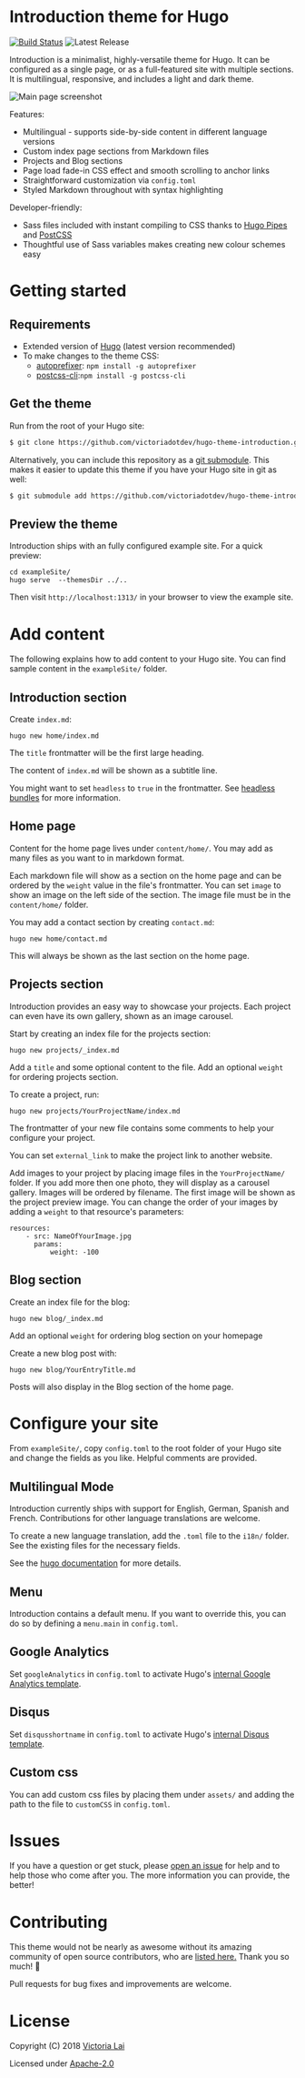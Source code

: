 # Introduction theme for Hugo
[![Build Status](https://travis-ci.com/victoriadotdev/hugo-theme-introduction.svg?branch=master)](https://travis-ci.com/victoriadotdev/hugo-theme-introduction)
![Latest Release](https://img.shields.io/github/tag/victoriadotdev/hugo-theme-introduction.svg)

Introduction is a minimalist, highly-versatile theme for Hugo. It can be configured as a single page, or as a full-featured site with multiple sections. It is multilingual, responsive, and includes a light and dark theme.

![Main page screenshot](https://github.com/victoriadotdev/hugo-theme-introduction/blob/master/images/screenshot.png)

Features:

* Multilingual - supports side-by-side content in different language versions
* Custom index page sections from Markdown files
* Projects and Blog sections
* Page load fade-in CSS effect and smooth scrolling to anchor links
* Straightforward customization via `config.toml`
* Styled Markdown throughout with syntax highlighting

Developer-friendly:

* Sass files included with instant compiling to CSS thanks to [Hugo Pipes](https://gohugo.io/hugo-pipes/postcss/) and [PostCSS](https://gohugo.io/hugo-pipes/postcss/)
* Thoughtful use of Sass variables makes creating new colour schemes easy

# Getting started
## Requirements
- Extended version of [Hugo](https://gohugo.io/getting-started/installing/) (latest version recommended)
- To make changes to the theme CSS:
  - [autoprefixer](https://github.com/postcss/autoprefixer): `npm install -g autoprefixer`
  - [postcss-cli](https://github.com/postcss/postcss-cli):`npm install -g postcss-cli`

## Get the theme
Run from the root of your Hugo site:
```sh
$ git clone https://github.com/victoriadotdev/hugo-theme-introduction.git themes/introduction
```

Alternatively, you can include this repository as a [git submodule](https://git-scm.com/book/de/v1/Git-Tools-Submodule). This makes it easier to update this theme if you have your Hugo site in git as well:

```sh
$ git submodule add https://github.com/victoriadotdev/hugo-theme-introduction.git themes/introduction
```

## Preview the theme

Introduction ships with an fully configured example site. For a quick preview:

```
cd exampleSite/
hugo serve  --themesDir ../..
```

Then visit `http://localhost:1313/` in your browser to view the example site.


# Add content

The following explains how to add content to your Hugo site. You can find sample content in the `exampleSite/` folder.

## Introduction section

Create `index.md`:

```
hugo new home/index.md
```

The `title` frontmatter will be the first large heading.

The content of `index.md` will be shown as a subtitle line.

You might want to set `headless` to `true` in the frontmatter. See [headless bundles](https://gohugo.io/content-management/page-bundles/#headless-bundle) for more information.

## Home page

Content for the home page lives under `content/home/`. You may add as many files as you want to in markdown format.

Each markdown file will show as a section on the home page and can be ordered by the `weight` value in the file's frontmatter. You can set `image` to show an image on the left side of the section. The image file must be in the `content/home/` folder.

You may add a contact section by creating
`contact.md`:

```
hugo new home/contact.md
```

This will always be shown as the last section on the home page.

## Projects section

Introduction provides an easy way to showcase your projects. Each project can even have its own gallery, shown as an image carousel.

Start by creating an index file for the projects section:

```
hugo new projects/_index.md
```

Add a `title` and some optional content to the file.
Add an optional `weight` for ordering projects section.

To create a project, run:

```
hugo new projects/YourProjectName/index.md
```

The frontmatter of your new file contains some comments to help your configure your project.

You can set `external_link` to make the project link to another website.

Add images to your project by placing image files in the `YourProjectName/` folder. If you add more then one photo, they will display as a carousel gallery. Images will be ordered by filename. The first image will be shown as the project preview image. You can change the order of your images by adding a `weight` to that resource's parameters:

```
resources:
    - src: NameOfYourImage.jpg
      params:
          weight: -100
```

## Blog section

Create an index file for the blog:

```
hugo new blog/_index.md
```
Add an optional `weight` for ordering blog section on your homepage

Create a new blog post with:

```
hugo new blog/YourEntryTitle.md
```

Posts will also display in the Blog section of the home page.


# Configure your site

From `exampleSite/`, copy `config.toml` to the root folder of your Hugo site and change the fields as you like. Helpful comments are provided.

## Multilingual Mode

Introduction currently ships with support for English, German, Spanish and French. Contributions for other language translations are welcome.

To create a new language translation, add the `.toml` file to the `i18n/` folder. See the existing files for the necessary fields.

See the [hugo documentation](https://gohugo.io/content-management/multilingual/) for more details.

## Menu

Introduction contains a default menu. If you want to override this, you can do so by defining a `menu.main` in `config.toml`.

## Google Analytics

Set `googleAnalytics` in `config.toml` to activate Hugo's [internal Google Analytics template](https://gohugo.io/templates/internal/#google-analytics).

## Disqus

Set `disqusshortname` in `config.toml` to activate Hugo's [internal Disqus template](https://gohugo.io/templates/internal/#disqus).

## Custom css
You can add custom css files by placing them under `assets/` and adding the path to the file to `customCSS` in `config.toml`.

# Issues

If you have a question or get stuck, please [open an issue](https://github.com/victoriadotdev/hugo-theme-introduction/issues) for help and to help those who come after you. The more information you can provide, the better!

# Contributing
This theme would not be nearly as awesome without its amazing community of open source contributors, who are [listed here.](https://github.com/victoriadotdev/hugo-theme-introduction/releases) Thank you so much! 🖤

Pull requests for bug fixes and improvements are welcome.

# License
Copyright (C) 2018 [Victoria Lai](https://victoria.dev/)

Licensed under [Apache-2.0](https://github.com/victoriadotdev/hugo-theme-introduction/blob/master/LICENSE)
